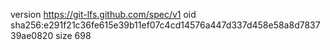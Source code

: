version https://git-lfs.github.com/spec/v1
oid sha256:e291f21c36fe615e39b11ef07c4cd14576a447d337d458e58a8d783739ae0820
size 698
